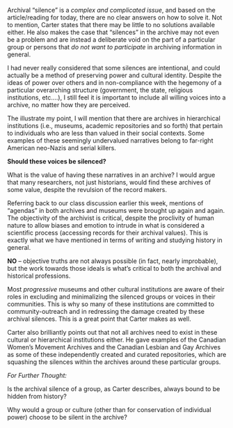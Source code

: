 Archival “silence” is a *complex and complicated issue*, and based on the article/reading for today, there are no clear answers on how to solve it.  Not to mention, Carter states that there may be little to no solutions available either.  He also makes the case that “silences” in the archive may not even be a problem and are instead a deliberate void on the part of a particular group or persons that *do not want to participate* in archiving information in general.

I had never really considered that some silences are intentional, and could actually be a method of preserving power and cultural identity.  Despite the ideas of power over others and in non-compliance with the hegemony of a particular overarching structure (government, the state, religious institutions, etc.…), I still feel it is important to include all willing voices into a archive, no matter how they are perceived.

The illustrate my point, I will mention that there are archives in hierarchical institutions (i.e., museums, academic repositories and so forth) that pertain to individuals who are less than valued in their social contexts.  Some examples of these seemingly undervalued narratives belong to far-right American neo-Nazis and serial killers. 

**Should these voices be silenced?**  

What is the value of having these narratives in an archive?  I would argue that many researchers, not just historians, would find these archives of some value, despite the revulsion of the record makers.  

Referring back to our class discussion earlier this week, mentions of “agendas” in both archives and museums were brought up again and again.  The objectivity of the archivist is critical, despite the proclivity of human nature to allow biases and emotion to intrude in what is considered a scientific process (accessing records for their archival values).  This is exactly what we have mentioned in terms of writing and studying history in general.

**NO** – objective truths are not always possible (in fact, nearly improbable), but the work towards those ideals is what’s critical to both the archival and historical professions.

Most *progressive* museums and other cultural institutions are aware of their roles in excluding and minimalizing the silenced groups or voices in their communities.  This is why so many of these institutions are committed to community-outreach and in redressing the damage created by these archival silences.  This is a great point that Carter makes as well.  

Carter also brilliantly points out that not all archives need to exist in these cultural or hierarchical institutions either.  He gave examples of the Canadian Women’s Movement Archives and the Canadian Lesbian and Gay Archives as some of these independently created and curated repositories, which are squashing the silences within the archives around these particular groups.

*For Further Thought:*

Is the archival silence of a group, as Carter describes, always bound to be hidden from history?

Why would a group or culture (other than for conservation of individual power) choose to be silent in the archive?
